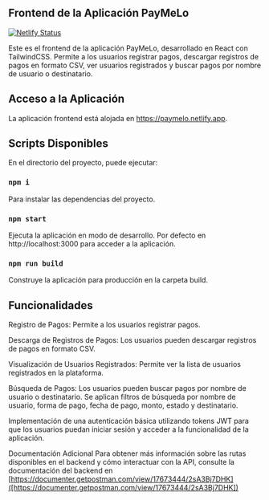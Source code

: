 ## Frontend de la Aplicación PayMeLo
[![Netlify Status](https://api.netlify.com/api/v1/badges/42994222-8ac5-44a0-a87b-1163400e1c99/deploy-status)](https://app.netlify.com/sites/paymelo/deploys)

Este es el frontend de la aplicación PayMeLo, desarrollado en React con TailwindCSS. Permite a los usuarios registrar pagos, descargar registros de pagos en formato CSV, ver usuarios registrados y buscar pagos por nombre de usuario o destinatario.

## Acceso a la Aplicación
La aplicación frontend está alojada en https://paymelo.netlify.app.

## Scripts Disponibles
En el directorio del proyecto, puede ejecutar:

### `npm i`
Para instalar las dependencias del proyecto.

### `npm start`
Ejecuta la aplicación en modo de desarrollo.
Por defecto en http://localhost:3000 para acceder a la aplicación.

### `npm run build`
Construye la aplicación para producción en la carpeta build.

## Funcionalidades
Registro de Pagos:
Permite a los usuarios registrar pagos.

Descarga de Registros de Pagos:
Los usuarios pueden descargar registros de pagos en formato CSV.

Visualización de Usuarios Registrados:
Permite ver la lista de usuarios registrados en la plataforma.

Búsqueda de Pagos:
Los usuarios pueden buscar pagos por nombre de usuario o destinatario. Se aplican filtros de búsqueda por nombre de usuario, forma de pago, fecha de pago, monto, estado y destinatario.

Implementación de una autenticación básica utilizando tokens JWT para que los usuarios puedan iniciar sesión y acceder a la funcionalidad de la aplicación.

Documentación Adicional
Para obtener más información sobre las rutas disponibles en el backend y cómo interactuar con la API, consulte la documentación del backend en [https://documenter.getpostman.com/view/17673444/2sA3Bj7DHK]([https://documenter.getpostman.com/view/17673444/2sA3Bj7DHK])

